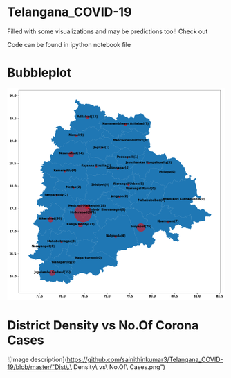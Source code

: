 # Telangana_COVID-19
Filled with some visualizations and may be predictions too!! Check out

Code can be found in ipython notebook file

# Bubbleplot

![Image description](https://github.com/sainithinkumar3/Telangana_COVID-19/blob/master/Saved/Bubbleplot.png)
# District Density vs No.Of Corona Cases 

![Image description](https://github.com/sainithinkumar3/Telangana_COVID-19/blob/master/"Dist\.\ Density\ vs\ No\.Of\ Cases.png")
